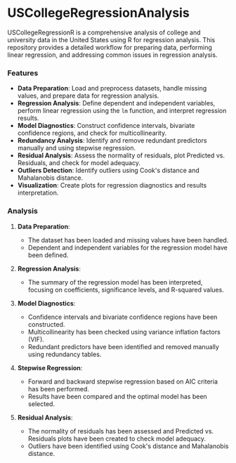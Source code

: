 # USCollegeRegressionAnalysis
USCollegeRegressionR is a comprehensive analysis of college and university data in the United States using R for regression analysis. This repository provides a detailed workflow for preparing data, performing linear regression, and addressing common issues in regression analysis.


### Features

- **Data Preparation**: Load and preprocess datasets, handle missing values, and prepare data for regression analysis.
- **Regression Analysis**: Define dependent and independent variables, perform linear regression using the `lm` function, and interpret regression results.
- **Model Diagnostics**: Construct confidence intervals, bivariate confidence regions, and check for multicollinearity.
- **Redundancy Analysis**: Identify and remove redundant predictors manually and using stepwise regression.
- **Residual Analysis**: Assess the normality of residuals, plot Predicted vs. Residuals, and check for model adequacy.
- **Outliers Detection**: Identify outliers using Cook's distance and Mahalanobis distance.
- **Visualization**: Create plots for regression diagnostics and results interpretation.




### Analysis

1. **Data Preparation**:
    - The dataset has been loaded and missing values have been handled.
    - Dependent and independent variables for the regression model have been defined.

2. **Regression Analysis**:
    - The summary of the regression model has been interpreted, focusing on coefficients, significance levels, and R-squared values.

3. **Model Diagnostics**:
    - Confidence intervals and bivariate confidence regions have been constructed.
    - Multicollinearity has been checked using variance inflation factors (VIF).
    - Redundant predictors have been identified and removed manually using redundancy tables.

4. **Stepwise Regression**:
    - Forward and backward stepwise regression based on AIC criteria has been performed.
    - Results have been compared and the optimal model has been selected.

5. **Residual Analysis**:
    - The normality of residuals has been assessed and Predicted vs. Residuals plots have been created to check model adequacy.
    - Outliers have been identified using Cook's distance and Mahalanobis distance.
